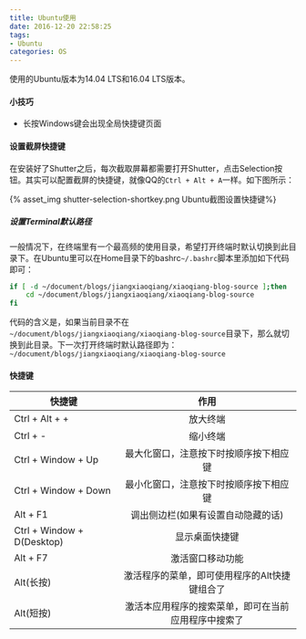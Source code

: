 ```yaml
---
title: Ubuntu使用
date: 2016-12-20 22:58:25
tags:
- Ubuntu
categories: OS
---
```


使用的Ubuntu版本为14.04 LTS和16.04 LTS版本。

#### 小技巧

* 长按Windows键会出现全局快捷键页面

#### 设置截屏快捷键

在安装好了Shutter之后，每次截取屏幕都需要打开Shutter，点击Selection按钮。其实可以配置截屏的快捷键，就像QQ的`Ctrl + Alt + A`一样。如下图所示：

{% asset_img shutter-selection-shortkey.png Ubuntu截图设置快捷键%}

##### 设置Terminal默认路径

一般情况下，在终端里有一个最高频的使用目录，希望打开终端时默认切换到此目录下。在Ubuntu里可以在Home目录下的bashrc`~/.bashrc`脚本里添加如下代码即可：

```Bash
if [ -d ~/document/blogs/jiangxiaoqiang/xiaoqiang-blog-source ];then
    cd ~/document/blogs/jiangxiaoqiang/xiaoqiang-blog-source
fi
```

代码的含义是，如果当前目录不在`~/document/blogs/jiangxiaoqiang/xiaoqiang-blog-source`目录下，那么就切换到此目录。下一次打开终端时默认路径即为：`~/document/blogs/jiangxiaoqiang/xiaoqiang-blog-source`

#### 快捷键

| 快捷键 | 作用 |
| ----------------- |:-------------:|
| Ctrl + Alt + + | 放大终端 |
| Ctrl + - | 缩小终端 |
| Ctrl + Window + Up | 最大化窗口，注意按下时按顺序按下相应键 |
| Ctrl + Window + Down | 最小化窗口，注意按下时按顺序按下相应键 |
| Alt + F1 | 调出侧边栏(如果有设置自动隐藏的话) |
| Ctrl + Window + D(Desktop) | 显示桌面快捷键 |
| Alt + F7 | 激活窗口移动功能 |
| Alt(长按) | 激活程序的菜单，即可使用程序的Alt快捷键组合了 |
| Alt(短按) | 激活本应用程序的搜索菜单，即可在当前应用程序中搜索了 |
